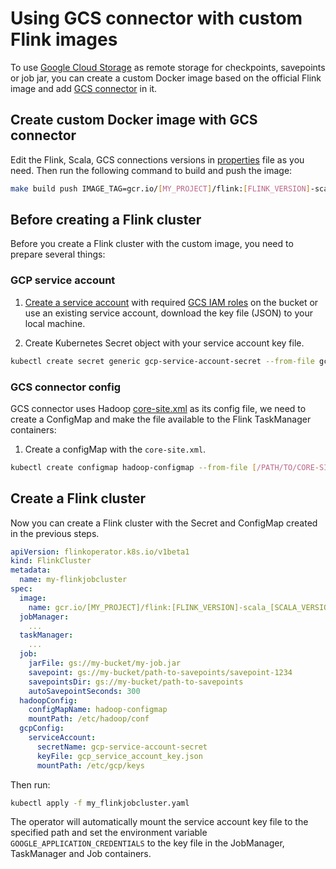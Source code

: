 # Using GCS connector with custom Flink images

To use [Google Cloud Storage](https://cloud.google.com/storage/) as remote storage for checkpoints, savepoints or job
jar, you can create a custom Docker image based on the official Flink image and add
[GCS connector](https://github.com/GoogleCloudDataproc/hadoop-connectors/tree/master/gcs) in it.

## Create custom Docker image with GCS connector

Edit the Flink, Scala, GCS connections versions in [properties](./properties) file as you need. Then run the following
command to build and push the image:

```bash
make build push IMAGE_TAG=gcr.io/[MY_PROJECT]/flink:[FLINK_VERSION]-scala_[SCALA_VERSION]-gcs
```

## Before creating a Flink cluster

Before you create a Flink cluster with the custom image, you need to prepare several things:

### GCP service account

1. [Create a service account](https://cloud.google.com/iam/docs/creating-managing-service-accounts) with required
  [GCS IAM roles](https://cloud.google.com/storage/docs/access-control/iam-roles) on the bucket or use an existing
  service account, download the key file (JSON) to your local machine.

2. Create Kubernetes Secret object with your service account key file.

  ```bash
  kubectl create secret generic gcp-service-account-secret --from-file gcp_service_account_key.json=[/PATH/TO/KEY]
  ```

### GCS connector config

GCS connector uses Hadoop [core-site.xml](./docker/hadoop/core-site.xml) as its config file, we need to create a
ConfigMap and make the file available to the Flink TaskManager containers:

1. Create a configMap with the `core-site.xml`.

  ```bash
  kubectl create configmap hadoop-configmap --from-file [/PATH/TO/CORE-SITE.XML]
  ```

## Create a Flink cluster

Now you can create a Flink cluster with the Secret and ConfigMap created in the previous steps.

  ```yaml
  apiVersion: flinkoperator.k8s.io/v1beta1
  kind: FlinkCluster
  metadata:
    name: my-flinkjobcluster
  spec:
    image:
      name: gcr.io/[MY_PROJECT]/flink:[FLINK_VERSION]-scala_[SCALA_VERSION]-gcs
    jobManager:
      ...
    taskManager:
      ...
    job:
      jarFile: gs://my-bucket/my-job.jar
      savepoint: gs://my-bucket/path-to-savepoints/savepoint-1234
      savepointsDir: gs://my-bucket/path-to-savepoints
      autoSavepointSeconds: 300
    hadoopConfig:
      configMapName: hadoop-configmap
      mountPath: /etc/hadoop/conf
    gcpConfig:
      serviceAccount:
        secretName: gcp-service-account-secret
        keyFile: gcp_service_account_key.json
        mountPath: /etc/gcp/keys
  ```

Then run:

```bash
kubectl apply -f my_flinkjobcluster.yaml
```

The operator will automatically mount the service account key file to the specified path and set the environment
variable `GOOGLE_APPLICATION_CREDENTIALS` to the key file in the JobManager, TaskManager and Job containers.
